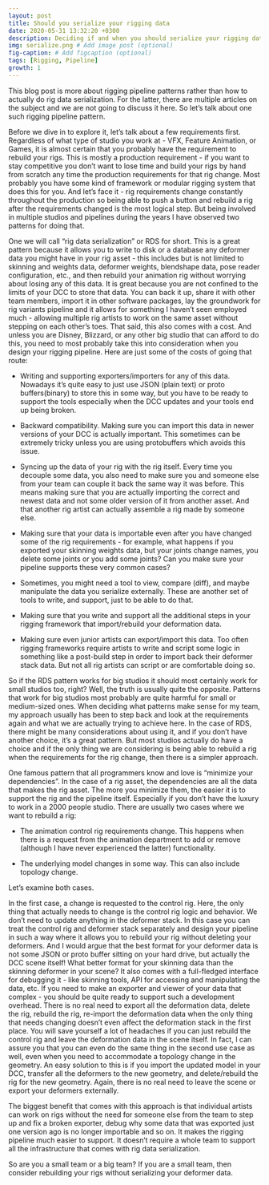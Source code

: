 ```yaml
---
layout: post
title: Should you serialize your rigging data
date: 2020-05-31 13:32:20 +0300
description: Deciding if and when you should serialize your rigging data.
img: serialize.png # Add image post (optional)
fig-caption: # Add figcaption (optional)
tags: [Rigging, Pipeline]
growth: 1
---
```


This blog post is more about rigging pipeline patterns rather than how to actually do rig data serialization. For the latter, there are multiple articles on the subject and we are not going to discuss it here. So let’s talk about one such rigging pipeline pattern.

Before we dive in to explore it, let’s talk about a few requirements first. Regardless of what type of studio you work at - VFX, Feature Animation, or Games, it is almost certain that you probably have the requirement to rebuild your rigs. This is mostly a production requirement - if you want to stay competitive you don’t want to lose time and build your rigs by hand from scratch any time the production requirements for that rig change. Most probably you have some kind of framework or modular rigging system that does this for you. And let’s face it - rig requirements change constantly throughout the production so being able to push a button and rebuild a rig after the requirements changed is the most logical step. But being involved in multiple studios and pipelines during the years I have observed two patterns for doing that.

One we will call “rig data serialization” or RDS for short. This is a great pattern because it allows you to write to disk or a database any deformer data you might have in your rig asset - this includes but is not limited to skinning and weights data, deformer weights, blendshape data, pose reader configuration, etc.,  and then rebuild your animation rig without worrying about losing any of this data.  It is great because you are not confined to the limits of your DCC to store that data. You can back it up, share it with other team members, import it in other software packages, lay the groundwork for rig variants pipeline and it allows for something I haven’t seen employed much - allowing multiple rig artists to work on the same asset without stepping on each other’s toes. That said, this also comes with a cost. And unless you are Disney, Blizzard, or any other big studio that can afford to do this, you need to most probably take this into consideration when you design your rigging pipeline. Here are just some of the costs of going that route:

* Writing and supporting exporters/importers for any of this data. Nowadays it’s quite easy to just use JSON (plain text) or proto buffers(binary)  to store this in some way, but you have to be ready to support the tools especially when the DCC updates and your tools end up being broken.

* Backward compatibility. Making sure you can import this data in newer versions of your DCC is actually important. This sometimes can be extremely tricky unless you are using protobuffers which avoids this issue. 

* Syncing up the data of your rig with the rig itself. Every time you decouple some data, you also need to make sure you and someone else from your team can couple it back the same way it was before. This means making sure that you are actually importing the correct and newest data and not some older version of it from another asset. And that another rig artist can actually assemble a rig made by someone else.

* Making sure that your data is importable even after you have changed some of the rig requirements - for example, what happens if you exported your skinning weights data, but your joints change names, you delete some joints or you add some joints? Can you make sure your pipeline supports these very common cases?

* Sometimes, you might need a tool to view, compare (diff), and maybe manipulate the data you serialize externally. These are another set of tools to write, and support, just to be able to do that.

* Making sure that you write and support all the additional steps in your rigging framework that import/rebuild your deformation data. 

* Making sure even junior artists can export/import this data. Too often rigging frameworks require artists to write and script some logic in something like a post-build step in order to import back their deformer stack data. But not all rig artists can script or are comfortable doing so.


So if the RDS pattern works for big studios it should most certainly work for small studios too, right? Well, the truth is usually quite the opposite. Patterns that work for big studios most probably are quite harmful for small or medium-sized ones. When deciding what patterns make sense for my team, my approach usually has been to step back and look at the requirements again and what we are actually trying to achieve here. In the case of RDS, there might be many considerations about using it, and if you don’t have another choice, it’s a great pattern. But most studios actually do have a choice and if the only thing we are considering is being able to rebuild a rig when the requirements for the rig change, then there is a simpler approach.

One famous pattern that all programmers know and love is “minimize your dependencies”. In the case of a rig asset, the dependencies are all the data that makes the rig asset. The more you minimize them, the easier it is to support the rig and the pipeline itself. Especially if you don’t have the luxury to work in a 2000 people studio. There are usually two cases where we want to rebuild a rig:

* The animation control rig requirements change. This happens when there is a request from the animation department to add or remove (although I have never experienced the latter) functionality.

* The underlying model changes in some way. This can also include topology change.

Let’s examine both cases. 

In the first case, a change is requested to the control rig. Here, the only thing that actually needs to change is the control rig logic and behavior. We don’t need to update anything in the deformer stack. In this case you can treat the control rig and deformer stack separately and design your pipeline in such a way where it allows you to rebuild your rig without deleting your deformers. And I would argue that the best format for your deformer data is not some JSON or proto buffer sitting on your hard drive, but actually the DCC scene itself! What better format for your skinning data than the skinning deformer in your scene? It also comes with a full-fledged interface for debugging it - like skinning tools, API for accessing and manipulating the data, etc. If you need to make an exporter and viewer of your data that complex - you should be quite ready to support such a development overhead. There is no real need to export all the deformation data, delete the rig, rebuild the rig, re-import the deformation data when the only thing that needs changing doesn’t even affect the deformation stack in the first place. You will save yourself a lot of headaches if you can just rebuild the control rig and leave the deformation data in the scene itself. In fact, I can assure you that you can even do the same thing in the second use case as well, even when you need to accommodate a topology change in the geometry. An easy solution to this is if you import the updated model in your DCC, transfer all the deformers to the new geometry, and delete/rebuild the rig for the new geometry. Again, there is no real need to leave the scene or export your deformers externally.

The biggest benefit that comes with this approach is that individual artists can work on rigs without the need for someone else from the team to step up and fix a broken exporter, debug why some data that was exported just one version ago is no longer importable and so on. It makes the rigging pipeline much easier to support. It doesn’t require a whole team to support all the infrastructure that comes with rig data serialization.

So are you a small team or a big team? If you are a small team, then consider rebuilding your rigs without serializing your deformer data.
